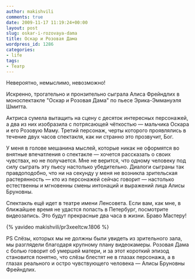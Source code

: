 ```yaml
---
author: makishvili
comments: true
date: 2009-11-17 11:19:24+00:00
layout: post
slug: oskar-i-rozovaya-dama
title: Оскар и Розовая Дама
wordpress_id: 1286
categories:
- life
tags:
- Театр
---
```


Невероятно, немыслимо, невозможно!

Искренно, трогательно и пронзительно сыграла Алиса Фрейндлих в моноспектакле "Оскар и Розовая Дама" по пьесе Эрика-Эммануэля Шмитта.<!-- more -->

Актриса сумела вытащить на сцену с десяток интересных персонажей, а два из них изобразила с потрясающей чёткостью — мальчика Оскара и его Розовую Маму. Третий персонаж, черты которого проявлялись в течение двух часов спектакля, как ни странно это прозвучит, Бог. 

У меня в голове мешанина мыслей, которые никак не оформятся во внятные впечатления о спектакле — хочется рассказать о своих чувствах, но не получается. Мне не верится, что одному человеку под силу сыграть эту пьесу настолько убедительно. Диалоги сыграны так правдоподобно, что ни на секунду у меня не возникла зрительская растерянность — кто из персонажей сейчас говорит — настолько естественны и мгновенны смены интонаций и выражений лица Алисы Бруновны. 


Спектакль ещё идет в театре имени Ленсовета.
Если вам, как мне, в ближайшее время не удастся попасть в Петербург, посмотрите видеозапись. Это будут прекрасные два часа в жизни. 
Браво Мастеру!


{% yavideo makishvili/pr3xeeltcw.1806 %}

PS Слёзы, которых мы не должны были увидеть из зрительного зала, мы разглядели благодаря крупному плану видеокамеры. Розовая Дама с болью говорит об умершей матери, и за этот короткий эпизод становится понятно, что слёзы блестят не в глазах персонажа, а в глазах реального и остро чувствующего человека  — Алисы Бруновны Фрейндлих.

